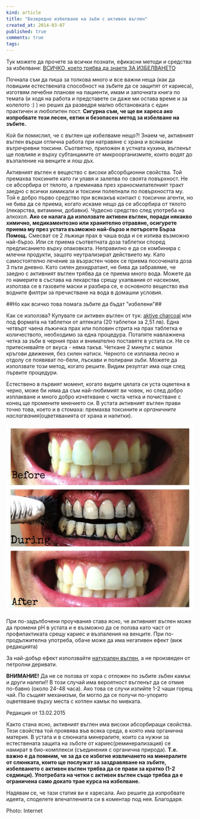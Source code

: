 ```yaml
---
kind: article
title: "Безвредно избелване на зъби с активен въглен"
created_at: 2014-03-07 
published: true
comments: true
tags:
--- 
```

Тук можете да прочете за всички познати, ефикасни методи и средства за избелване: [ВСИЧКО, което трябва да знаете ЗА ИЗБЕЛВАНЕТО](https://bezkaries.com/blog/2016-01-18-%D0%B2%D1%81%D0%B8%D1%87%D0%BA%D0%BE-%D0%B7%D0%B0-%D0%B8%D0%B7%D0%B1%D0%B5%D0%BB%D0%B2%D0%B0%D0%BD%D0%B5%D1%82%D0%BE/)

Почнала съм да пиша за толкова много и все важни неща  (как да повишим естествената способност на зъбите да се защитят от кариеса), изготвям лечебни планове на пациенти, имам и започната книга по темата (и ходя на работа и представете си даже ми остава време и за колелото :) ) но реших да разведря малко обстановката с един практичен и любопитен пост. **Сигурна съм, че ще ви хареса ако изпробвате този лесен, евтин и безопасен метод за избелване на зъбите.**

Кой би помислил, че с въглен ще избелваме нещо?! Знаем че, активният въглен върши отлична работа при натравяне с храна и всякакви вътречревни токсини. Съответно, приложен в устната кухина, въгленът ще повлияе и върху субтанцииите от микроорганизмите, които водят до възпаление на венците и лош дъх.

<!-- more -->

Активният въглен е вещество с високи абсорбционни свойства. Той премахва токсините като ги улавя и залепва по своята повърхност. Не се абсорбира от тялото, а преминава през храносмилателният тракт заедно с всички химикали и токсини полепнали по повърхността му.
Той е добро първо средство при всякакъв контакт с токсични агенти, но не бива да се приема, когато искаме нещо да се абсорбира от тялото (лекарства, витамини, добавки). Чудесно средство след употреба на алкохол. 
**Ако се налага да използвате активен въглен, поради някакво химично, медикаментозно или хранително отравяне, осигурете приема му през устата възможно най-бързо и потърсете Бърза Помощ.** Смесват се 2 лъжици прах в чаша вода и се изпива възможно най-бързо. Или се приема съответната доза таблетки според предписанието върху опаковката. Неправилно е да се комбинира с млечни продукти, защото неутрализират действието му. Като самостоятелно лечение за възрастен човек се приема посочената доза 3 пъти дневно. Като силен дехидратант, не бива да забравяме, че заедно с активният въглен трябва да се приема много вода.
Можете да го намерите в състава на лекарства срещу ухапвания от насекоми, използва се в газовите маски и разбира се, е основното вещество във водните филтри за пречистване на вода в домашни условия.

##Но как всичко това помага зъбите да бъдат "избелени"##

Как се използва?
Купувате си активен въглен от тук: [aktive charcoal](https://glowsmile.bg/?wpam_id=23) или под формата на таблетки от аптеката (20 таблетки за 2,51 лв). Една четвърт чаена лъжичка прах или половин стрита на прах таблетка е количеството, необходимо за една процедура. Потапяте навлажнена четка за зъби в черния прах и внимателно поставяте в устата си. Не се притеснявайте от вкуса - няма такъв. Четкане 2 минути с малки кръгови движения, без силен натиск. Черното се изплаква лесно и отдолу се появяват по-бели, лъскави и полирани зъби. Можете да използвате този метод, когато решите. Видим резултат има още след първите процедури.

Естествено в първият момент, когато видите цялата си уста оцветена в черно, може би няма да съм най-любимият ви човек, но след добро изплакване и много добро изчеткване с чиста четка и почистване с конец ще промените мнението си. 
В устата активният въглен прави точно това, което и в стомаха: премахва токсините и *органичните наслагвания*(оцветяванията от храна и напитки).

![преди](/images/posts/carbo5.jpg)


При по-задълбочени проучвания става ясно, че активният въглен може да промени pH в устата и е възможно да се ползва като част от профилактиката срещу кариес и възпаления на венците. При по-продължителна употреба, обаче може да има негативен ефект (виж редакцията)

За най-добър ефект използвайте [натурален въглен](https://glowsmile.bg/?wpam_id=23), а не произведен от петролни деривати.

**ВНИМАНИЕ!** Да не се ползва от хора с отложен по зъбите зъбен камък и други налепи!! В този случай има вероятност въгленът да се отмие по-бавно (около 24-48 часа). Ако това се случи изпийте 1-2 чаши горещ чай. 
По същият механизъм, би могло да се получи по-упорито оцветяване върху места с котлен камък по мивката.

Редакция от 13.02.2015

Както стана ясно, активният въглен има високи абсорбиращи свойства. Тези свойства той проявява във всяка среда, в която има органична материя. В устата и в слюнката минералите, които са нужни за естествената защита на зъботе от кариес(реминерализация) се намират в био-комплекси (съединения с органична природа). 
**Т.е. важно е да помним, че за да се избегне извличането на минералите от слюнката, които ще послужат за заздравяване на зъбите, избелването с активен въглен трябва да се прави за кратко (1-2 седмици). Употребата на четки с активен въглен също трябва да е ограничена само докато трае курса на избелване.**

Надявам се, че тази статия ви е харесала. Ако решите да изпробвате идеята, споделете впечатленията си в коментар под нея. Благодаря.

Photo: Internet